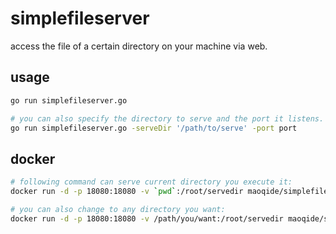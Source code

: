 # simplefileserver
access the file of a certain directory on your machine via web.

## usage
```bash
go run simplefileserver.go

# you can also specify the directory to serve and the port it listens.
go run simplefileserver.go -serveDir '/path/to/serve' -port port
```

## docker
```bash
# following command can serve current directory you execute it:
docker run -d -p 18080:18080 -v `pwd`:/root/servedir maoqide/simplefileserver -serveDir /root/servedir

# you can also change to any directory you want:
docker run -d -p 18080:18080 -v /path/you/want:/root/servedir maoqide/simplefileserver -serveDir /root/servedir
```
